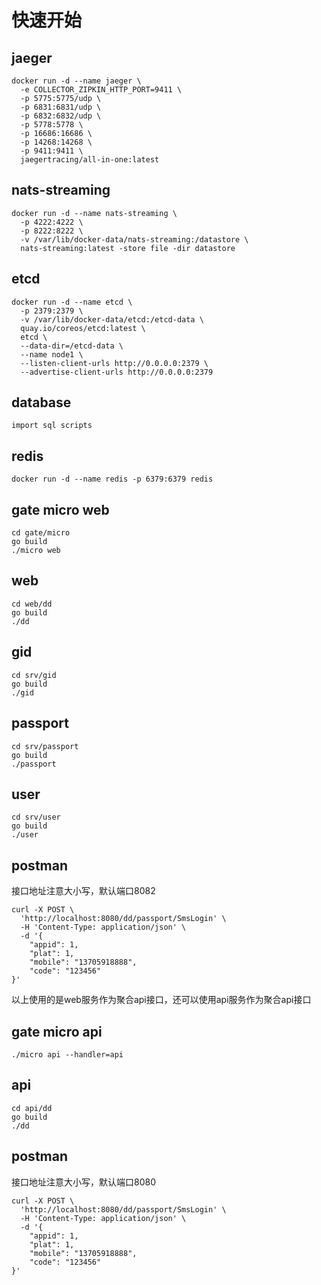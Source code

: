 # 快速开始

## jaeger
```
docker run -d --name jaeger \
  -e COLLECTOR_ZIPKIN_HTTP_PORT=9411 \
  -p 5775:5775/udp \
  -p 6831:6831/udp \
  -p 6832:6832/udp \
  -p 5778:5778 \
  -p 16686:16686 \
  -p 14268:14268 \
  -p 9411:9411 \
  jaegertracing/all-in-one:latest
```
## nats-streaming
```
docker run -d --name nats-streaming \
  -p 4222:4222 \
  -p 8222:8222 \
  -v /var/lib/docker-data/nats-streaming:/datastore \
  nats-streaming:latest -store file -dir datastore
```
## etcd
```
docker run -d --name etcd \
  -p 2379:2379 \
  -v /var/lib/docker-data/etcd:/etcd-data \
  quay.io/coreos/etcd:latest \
  etcd \
  --data-dir=/etcd-data \
  --name node1 \
  --listen-client-urls http://0.0.0.0:2379 \
  --advertise-client-urls http://0.0.0.0:2379
```
## database
```
import sql scripts
```

## redis
```
docker run -d --name redis -p 6379:6379 redis
```

## gate micro web
```
cd gate/micro
go build
./micro web
```
## web
```
cd web/dd
go build
./dd
```
## gid
```
cd srv/gid
go build
./gid
```
## passport
```
cd srv/passport
go build
./passport
```
## user
```
cd srv/user
go build
./user
```
## postman
接口地址注意大小写，默认端口8082
```
curl -X POST \
  'http://localhost:8080/dd/passport/SmsLogin' \
  -H 'Content-Type: application/json' \
  -d '{
    "appid": 1,
    "plat": 1,
    "mobile": "13705918888",
    "code": "123456"
}'
```
以上使用的是web服务作为聚合api接口，还可以使用api服务作为聚合api接口

## gate micro api
```
./micro api --handler=api
```

## api
```
cd api/dd
go build
./dd
```

## postman
接口地址注意大小写，默认端口8080
```
curl -X POST \
  'http://localhost:8080/dd/passport/SmsLogin' \
  -H 'Content-Type: application/json' \
  -d '{
    "appid": 1,
    "plat": 1,
    "mobile": "13705918888",
    "code": "123456"
}'
```
